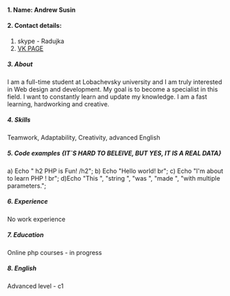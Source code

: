 #### 1. Name:  Andrew Susin
#### 2. Contact details: 
1. skype - Radujka
2.  [VK PAGE](https://vk.com/cornidol)
  ##### 3. About      
 I am a full-time student at Lobachevsky university and I am truly interested in Web design and development. My goal is to become a specialist in this  field. I want to constantly learn and update my knowledge. I am a fast learning, hardworking and creative.
##### 4. Skills
Teamwork,
Adaptability,
Creativity,
advanced English 
##### 5. Code examples {IT`S HARD TO BELEIVE, BUT YES, IT IS A REAL DATA}
a) Echo " h2 PHP is Fun!  /h2";
b) Echo "Hello world!  br";
c) Echo "I'm about to learn PHP ! br";
d)Echo "This ", "string ", "was ", "made ", "with multiple parameters.";

##### 6. Experience
No work experience
##### 7. Education
 Online php courses - in progress
##### 8. English
Advanced level - c1 
